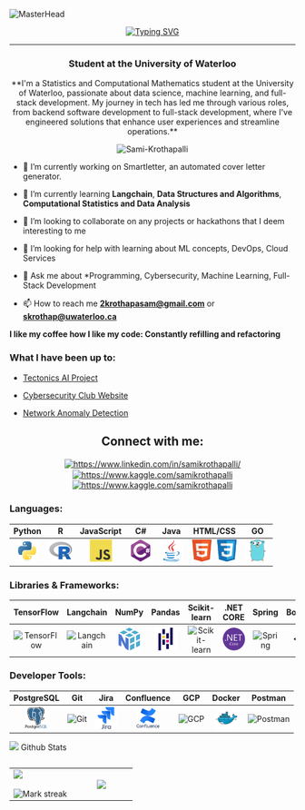 ![MasterHead](https://github.com/Sami-Krothapalli/Sami-Krothapalli/blob/main/Banner.jpg?raw=true)


<div align="center">
  
[![Typing SVG](https://readme-typing-svg.herokuapp.com?font=Kode+Mode&size=23&pause=1000&color=6DA4C7&background=00745003&center=true&vCenter=true&random=false&lines=Hi+%F0%9F%91%8B%2C+I'm+Sami+Krothapalli;I+am+a+Student+%F0%9F%A7%91%E2%80%8D%F0%9F%8E%93;Aspiring++Developer%F0%9F%91%A8%F0%9F%8F%BE%E2%80%8D%F0%9F%92%BB;Aspiring++Data+Scientist++%F0%9F%93%8A;Creatively+Building+Solutions)](https://git.io/typing-svg)
  
</div>


---
<h3 align="center">Student at the University of Waterloo</h3>
<p align="center">**I'm a Statistics and Computational Mathematics student at the University of Waterloo, passionate about data science, machine learning, and full-stack development. My journey in tech has led me through various roles, from backend software development to full-stack development, where I've engineered solutions that enhance user experiences and streamline operations.**</p>

<p align="Center"> <img src="https://komarev.com/ghpvc/?username=Sami-Krothapalli&label=Profile%20views&color=0e75b6&style=flat" alt="Sami-Krothapalli" /> </p>

- 🔭 I’m currently working on Smartletter, an automated cover letter generator.

- 🌱 I’m currently learning **Langchain**, **Data Structures and Algorithms**, **Computational Statistics and Data Analysis**

- 👯 I’m looking to collaborate on any projects or hackathons that I deem interesting to me

- 🤝 I’m looking for help with learning about ML concepts, DevOps, Cloud Services

- 💬 Ask me about *Programming, Cybersecurity, Machine Learning, Full-Stack Development

- 📫 How to reach me **2krothapasam@gmail.com** or **skrothap@uwaterloo.ca**

**I like my coffee how I like my code: Constantly refilling and refactoring** 

<h3>What I have been up to:</h3>

-  [Tectonics AI Project](https://docs.google.com/presentation/d/1EWjKo3yUzCzvJ21BpL3S0N8YC04TO4K2/edit#slide=id.)

-  [Cybersecurity Club Website](https://ctf.uwaterloo.ca/)

-  [Network Anomaly Detection](https://wat-ai.github.io/cyber-security-interactive_web_demos/index.html)


<h2 align="Center"> Connect with me: </h2>
<p align="center">
  <a href="https://linkedin.com/in/https://www.linkedin.com/in/samikrothapalli/" target="blank"><img align="center" src="https://raw.githubusercontent.com/rahuldkjain/github-profile-readme-generator/master/src/images/icons/Social/linked-in-alt.svg" alt="https://www.linkedin.com/in/samikrothapalli/" height="30" width="40" /></a>   <a href="https://kaggle.com/https://www.kaggle.com/samikrothapalli" target="blank"><img align="center" src="https://raw.githubusercontent.com/rahuldkjain/github-profile-readme-generator/master/src/images/icons/Social/kaggle.svg" alt="https://www.kaggle.com/samikrothapalli" height="30" width="40" /></a>  <a href="https://twitter.com/Sami_Kpallii" target="blank"><img align="center" src="https://raw.githubusercontent.com/rahuldkjain/github-profile-readme-generator/master/src/images/icons/Social/twitter.svg" alt="https://www.kaggle.com/samikrothapalli" height="30" width="40" /></a>
</p>



### Languages:
| Python | R | JavaScript | C# | Java | HTML/CSS | GO |
|:-:|:-:|:-:|:-:|:-:|:-:|:-:|
| <img src="https://raw.githubusercontent.com/devicons/devicon/master/icons/python/python-original.svg" alt="Python" width="40" height="40"/> | <img src="https://raw.githubusercontent.com/devicons/devicon/master/icons/r/r-original.svg" alt="R" width="40" height="40"/> | <img src="https://raw.githubusercontent.com/devicons/devicon/master/icons/javascript/javascript-original.svg" alt="JavaScript" width="40" height="40"/> | <img src="https://raw.githubusercontent.com/devicons/devicon/master/icons/csharp/csharp-original.svg" alt="C#" width="40" height="40"/> | <img src="https://raw.githubusercontent.com/devicons/devicon/master/icons/java/java-original.svg" alt="Java" width="40" height="40"/> | <img src="https://raw.githubusercontent.com/devicons/devicon/master/icons/html5/html5-original.svg" alt="HTML5" width="40" height="40"/> <img src="https://raw.githubusercontent.com/devicons/devicon/master/icons/css3/css3-original.svg" alt="CSS3" width="40" height="40"/> | <img src="https://raw.githubusercontent.com/devicons/devicon/master/icons/go/go-original.svg" alt="GO" width="40" height="40"/> |


### Libraries & Frameworks:

| TensorFlow | Langchain | NumPy | Pandas | Scikit-learn | .NET CORE | Spring | Bootstrap | Chart.js |
|:-:|:-:|:-:|:-:|:-:|:-:|:-:|:-:|:-:|
| <img src="https://www.vectorlogo.zone/logos/tensorflow/tensorflow-icon.svg" alt="TensorFlow" width="40" height="40"/> | <img src="https://avatars.githubusercontent.com/u/9919?s=200&v=4" alt="Langchain" width="40" height="40"/> | <img src="https://raw.githubusercontent.com/devicons/devicon/master/icons/numpy/numpy-original.svg" alt="NumPy" width="40" height="40"/> | <img src="https://raw.githubusercontent.com/devicons/devicon/master/icons/pandas/pandas-original.svg" alt="Pandas" width="40" height="40"/> | <img src="https://upload.wikimedia.org/wikipedia/commons/0/05/Scikit_learn_logo_small.svg" alt="Scikit-learn" width="40" height="40"/> | <img src="https://raw.githubusercontent.com/devicons/devicon/master/icons/dotnetcore/dotnetcore-original.svg" alt=".NET CORE" width="40" height="40"/> | <img src="https://www.vectorlogo.zone/logos/springio/springio-icon.svg" alt="Spring" width="40" height="40"/> | <img src="https://raw.githubusercontent.com/devicons/devicon/master/icons/bootstrap/bootstrap-plain.svg" alt="Bootstrap" width="40" height="40"/> | <img src="https://www.chartjs.org/media/logo-title.svg" alt="Chart.js" width="40" height="40"/> |


### Developer Tools:

| PostgreSQL | Git | Jira | Confluence | GCP | Docker | Postman |
|:-:|:-:|:-:|:-:|:-:|:-:|:-:|
| <img src="https://raw.githubusercontent.com/devicons/devicon/master/icons/postgresql/postgresql-original-wordmark.svg" alt="PostgreSQL" width="40" height="40"/> | <img src="https://www.vectorlogo.zone/logos/git-scm/git-scm-icon.svg" alt="Git" width="40" height="40"/> | <img src="https://raw.githubusercontent.com/devicons/devicon/master/icons/jira/jira-original-wordmark.svg" alt="Jira" width="40" height="40"/> | <img src="https://raw.githubusercontent.com/devicons/devicon/master/icons/confluence/confluence-original-wordmark.svg" alt="Confluence" width="40" height="40"/> | <img src="https://www.vectorlogo.zone/logos/google_cloud/google_cloud-icon.svg" alt="GCP" width="40" height="40"/> | <img src="https://raw.githubusercontent.com/devicons/devicon/master/icons/docker/docker-original.svg" alt="Docker" width="40" height="40"/> | <img src="https://www.vectorlogo.zone/logos/getpostman/getpostman-icon.svg" alt="Postman" width="40" height="40"/> |




<picture> <img src = "https://github.com/7oSkaaa/7oSkaaa/blob/main/Images/Statistics.gif?raw=true" width = 30px>  </picture> Github Stats

<!--- stats & Trophy (start) -->

<p align="left">
  <!--- stats (start) -->
<table align="left">
<tr border="none">
<td width="50%" align="center">
  <img  align="left"  src="https://github-readme-stats.vercel.app/api?username=Sami-Krothapalli&theme=dark&show_icons=true&count_private=true" />
  <br></br>
  <img  title="🔥 Get streak stats for your profile at git.io/streak-stats" alt="Mark streak" src="https://github-readme-streak-stats.herokuapp.com/?user=Sami-Krothapalli&theme=dark&hide_border=false" /> 
</td>


<td width="50%" align="center">

  <img  align="center"  src="https://github-readme-stats.anuraghazra1.vercel.app/api/top-langs/?username=Sami-Krothapalli&theme=dark&hide_border=false&no-bg=true&no-frame=true&langs_count=7"/>

  </td>
</tr>
</table>
<!--- stats (end) -->

<!--- <p><img align="left" src="https://github-readme-stats.vercel.app/api/top-langs?username=Sami-Krothapalli&show_icons=true&locale=en&layout=compact" alt="Sami-Krothapalli" /></p>

<p>&nbsp;<img align="center" src="https://github-readme-stats.vercel.app/api?username=Sami-Krothapalli&show_icons=true&locale=en" alt="Sami-Krothapalli" /></p>

<p><img align="center" src="https://github-readme-streak-stats.herokuapp.com/?user=Sami-Krothapalli&" alt="Sami-Krothapalli" /></p>-->

